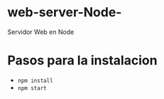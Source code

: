# web-server-Node-
Servidor Web en Node

# Pasos para la instalacion 
  - `npm install` 
  - `npm start` 
